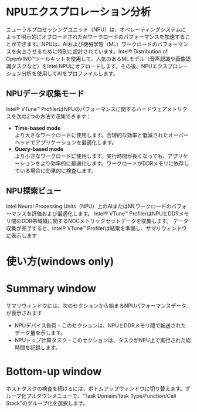 # NPUエクスプロレーション分析
ニューラルプロセッシングユニット（NPU）は、オペレーティングシステムによって明示的にオフロードされたAIワークロードのパフォーマンスを加速することができます。NPUは、AIおよび機械学習（ML）ワークロードのパフォーマンスを向上させるために特別に設計されています。Intel® Distribution of OpenVINO™ツールキットを使用して、人気のあるMLモデル（音声認識や画像認識タスクなど）をIntel NPUにオフロードします。その後、NPUエクスプロレーション分析を使用してAIをプロファイルします。

## NPUデータ収集モード
Intel® VTune™ ProfilerはNPUのパフォーマンスに関するハードウェアメトリクスを次の2つの方法で収集できます：
- **Time-based mode**  
より大きなワークロードに使用します。合理的な効率と低減されたオーバーヘッドでアプリケーションを最適化します。
- **Query-based mode**  
より小さなワークロードに使用します。実行時間が長くなっても、アプリケーションをより効率的に最適化します。ワークロードがDDRメモリに依存している場合に効果的に検査します。

## NPU探索ビュー
Intel Neural Processing Units（NPU）上のAIまたはMLワークロードのパフォーマンスを評価および最適化します。
Intel® VTune™ ProfilerはNPUとDDRメモリ間のDDR帯域幅に関するNOCメトリックセットデータを収集します。
データ収集が完了すると、Intel® VTune™ Profilerは結果を準備し、サマリウィンドウに表示します

# 使い方(windows only)


# Summary window
サマリウィンドウには、次のセクションから始まるNPUパフォーマンスデータが表示されます
- NPUデバイス負荷 - このセクションは、NPUとDDRメモリ間で転送されたデータ量を示します。
- NPUトップ計算タスク - このセクションは、タスクがNPU上で実行された総時間を記録します。

# Bottom-up window
ホストタスクの検査を続けるには、ボトムアップウィンドウに切り替えます。グループ化プルダウンメニューで、"Task Domain/Task Type/Function/Call Stack"のグループ化を選択します。

